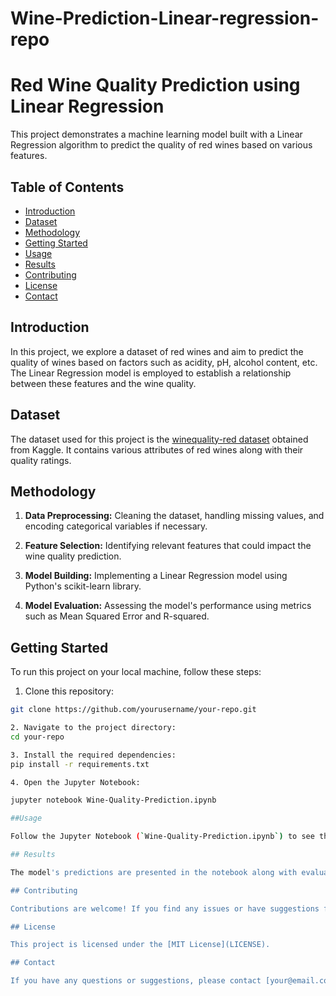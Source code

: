 # Wine-Prediction-Linear-regression-repo
# Red Wine Quality Prediction using Linear Regression

This project demonstrates a machine learning model built with a Linear Regression algorithm to predict the quality of red wines based on various features.

## Table of Contents

- [Introduction](#introduction)
- [Dataset](#dataset)
- [Methodology](#methodology)
- [Getting Started](#getting-started)
- [Usage](#usage)
- [Results](#results)
- [Contributing](#contributing)
- [License](#license)
- [Contact](#contact)

## Introduction

In this project, we explore a dataset of red wines and aim to predict the quality of wines based on factors such as acidity, pH, alcohol content, etc. The Linear Regression model is employed to establish a relationship between these features and the wine quality.

## Dataset

The dataset used for this project is the [winequality-red dataset](https://www.kaggle.com/uciml/red-wine-quality-cortez-et-al-2009) obtained from Kaggle. It contains various attributes of red wines along with their quality ratings.

## Methodology

1. **Data Preprocessing:** Cleaning the dataset, handling missing values, and encoding categorical variables if necessary.

2. **Feature Selection:** Identifying relevant features that could impact the wine quality prediction.

3. **Model Building:** Implementing a Linear Regression model using Python's scikit-learn library.

4. **Model Evaluation:** Assessing the model's performance using metrics such as Mean Squared Error and R-squared.

## Getting Started

To run this project on your local machine, follow these steps:

1. Clone this repository:

```bash
git clone https://github.com/yourusername/your-repo.git

2. Navigate to the project directory:
cd your-repo

3. Install the required dependencies:
pip install -r requirements.txt

4. Open the Jupyter Notebook:

jupyter notebook Wine-Quality-Prediction.ipynb

##Usage

Follow the Jupyter Notebook (`Wine-Quality-Prediction.ipynb`) to see the step-by-step process of data preprocessing, model building, and evaluation.

## Results

The model's predictions are presented in the notebook along with evaluation metrics. The performance of the model can be assessed using metrics like Mean Squared Error and R-squared.

## Contributing

Contributions are welcome! If you find any issues or have suggestions for improvements, please feel free to open an issue or a pull request.

## License

This project is licensed under the [MIT License](LICENSE).

## Contact

If you have any questions or suggestions, please contact [your@email.com](mailto:your@email.com).



